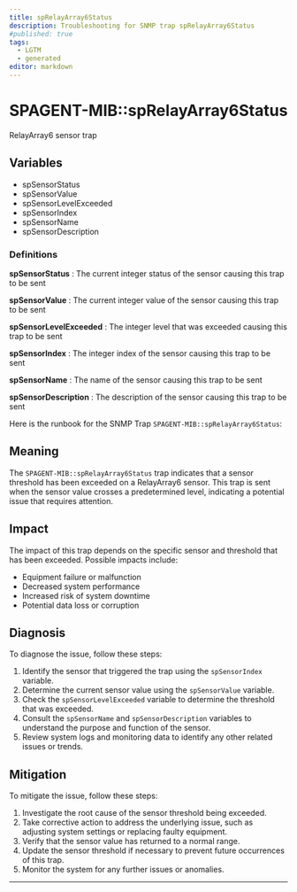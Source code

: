 ```yaml
---
title: spRelayArray6Status
description: Troubleshooting for SNMP trap spRelayArray6Status
#published: true
tags:
  - LGTM
  - generated
editor: markdown
---
```


# SPAGENT-MIB::spRelayArray6Status 

RelayArray6 sensor trap 


## Variables


  - spSensorStatus
  - spSensorValue
  - spSensorLevelExceeded
  - spSensorIndex
  - spSensorName
  - spSensorDescription 

### Definitions 


**spSensorStatus** 
: The current integer status of the sensor causing this trap to be sent 

**spSensorValue** 
: The current integer value of the sensor causing this trap to be sent 

**spSensorLevelExceeded** 
: The integer level that was exceeded causing this trap to be sent 

**spSensorIndex** 
: The integer index of the sensor causing this trap to be sent 

**spSensorName** 
: The name of the sensor causing this trap to be sent 

**spSensorDescription** 
: The description of the sensor causing this trap to be sent 


Here is the runbook for the SNMP Trap `SPAGENT-MIB::spRelayArray6Status`:

## Meaning

The `SPAGENT-MIB::spRelayArray6Status` trap indicates that a sensor threshold has been exceeded on a RelayArray6 sensor. This trap is sent when the sensor value crosses a predetermined level, indicating a potential issue that requires attention.

## Impact

The impact of this trap depends on the specific sensor and threshold that has been exceeded. Possible impacts include:

* Equipment failure or malfunction
* Decreased system performance
* Increased risk of system downtime
* Potential data loss or corruption

## Diagnosis

To diagnose the issue, follow these steps:

1. Identify the sensor that triggered the trap using the `spSensorIndex` variable.
2. Determine the current sensor value using the `spSensorValue` variable.
3. Check the `spSensorLevelExceeded` variable to determine the threshold that was exceeded.
4. Consult the `spSensorName` and `spSensorDescription` variables to understand the purpose and function of the sensor.
5. Review system logs and monitoring data to identify any other related issues or trends.

## Mitigation

To mitigate the issue, follow these steps:

1. Investigate the root cause of the sensor threshold being exceeded.
2. Take corrective action to address the underlying issue, such as adjusting system settings or replacing faulty equipment.
3. Verify that the sensor value has returned to a normal range.
4. Update the sensor threshold if necessary to prevent future occurrences of this trap.
5. Monitor the system for any further issues or anomalies.
---




